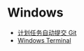 # Windows

- [计划任务自动提交 Git](windows/automatic_git.bat)
- [Windows Terminal](windows/windows_terminal.md)

